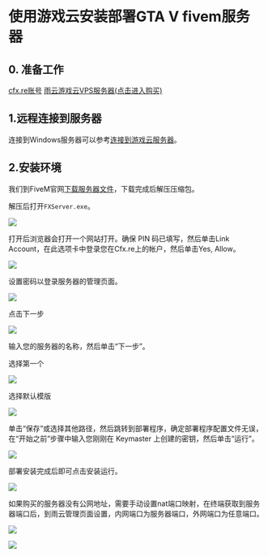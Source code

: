 # 使用游戏云安装部署GTA V fivem服务器

## 0. 准备工作
[cfx.re账号](https://forum.cfx.re/)
[雨云游戏云VPS服务器(点击进入购买)](https://app.rainyun.com/apps/rgs/buy)

## 1.远程连接到服务器
连接到Windows服务器可以参考[连接到游戏云服务器](/docs/rgs/connect)。

## 2.安装环境

我们到FiveM官网[下载服务器文件](https://docs..net/docs/server-manual/setting-up-a-server-txadmin/)，下载完成后解压压缩包。

解压后打开`FXServer.exe`。

![](https://cn-sy1.rains3.com/rainyun-assets/pic/2024/03/20240308145558_76f4905f10a19963ae19aa0b8f7b9e84.png)

打开后浏览器会打开一个网站打开。确保 PIN 码已填写，然后单击Link Account，在此选项卡中登录您在Cfx.re上的帐户，然后单击Yes, Allow。

![](https://cn-sy1.rains3.com/rainyun-assets/pic/2024/03/20240308145736_c9779025beec3fcc3ea099378624c0e6.png)

设置密码以登录服务器的管理页面。

![](https://cn-sy1.rains3.com/rainyun-assets/pic/2024/03/20240308145816_342558cd61c01725a9cb48f0e271e84a.png)

点击下一步

![](https://cn-sy1.rains3.com/rainyun-assets/pic/2024/03/20240308145834_785d0c9c2425dc463327dfb88fdf26e9.png)

输入您的服务器的名称，然后单击“下一步”。

选择第一个

![](https://cn-sy1.rains3.com/rainyun-assets/pic/2024/03/20240308145857_0c9bc815d237fb83893e7f5247d3ba36.png)

选择默认模版

![](https://cn-sy1.rains3.com/rainyun-assets/pic/2024/03/20240308145914_3baaaf19fa2ee033a77a870b24bc1c88.png)

单击“保存”或选择其他路径，然后跳转到部署程序，确定部署程序配置文件无误，在“开始之前”步骤中输入您刚刚在 Keymaster 上创建的密钥，然后单击“运行”。

![](https://cn-sy1.rains3.com/rainyun-assets/pic/2024/03/20240308150024_1755a2ab12bed0d17e528d8ed369dcf6.png)

部署安装完成后即可点击安装运行。

![](https://cn-sy1.rains3.com/rainyun-assets/pic/2024/03/20240308150045_33248e796f8682db9513a178d10d6212.png)

如果购买的服务器没有公网地址，需要手动设置nat端口映射，在终端获取到服务器端口后，到雨云管理页面设置，内网端口为服务器端口，外网端口为任意端口。

![](https://cn-sy1.rains3.com/rainyun-assets/pic/2024/03/20240308150846_aa906b5c42087462021ac941c1e20658.png)

![](https://cn-sy1.rains3.com/rainyun-assets/pic/2024/03/20240308150936_f4ee863cd9e601e83c4ceecd82962319.png)
